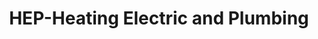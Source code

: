---
title: "HEP-Heating Electric and Plumbing"
url: /ithaca/hep-heating-electric-and-plumbing/
shop: hardware
---
